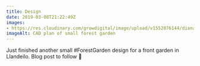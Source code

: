 ```yaml
---
title: Design
date: 2019-03-08T21:22:49Z
images: 
- https://res.cloudinary.com/growdigital/image/upload/v1552076144/diana_0.11.png
imageAlt: CAD plan of small forest garden
---
```


Just finished another small #ForestGarden design for a front garden in Llandeilo. Blog post to follow 🙂
